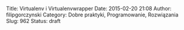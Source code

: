 Title: Virtualenv i Virtualenvwrapper
Date: 2015-02-20 21:08
Author: filipgorczynski
Category: Dobre praktyki, Programowanie, Rozwiązania
Slug: 962
Status: draft


